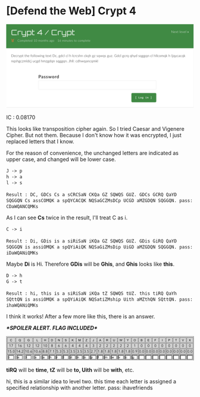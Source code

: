 # [Defend the Web] Crypt 4

![download](https://github.com/lsh745/CTF/blob/master/Defend%20The%20Web/pic/download%20(5).png)

IC : 0.08170

This looks like transposition cipher again. So I tried Caesar and Vigenere Cipher. But not them. Because I don't know how it was encrypted, I just replaced letters that I know.

For the reason of convenience, the unchanged letters are indicated as upper case, and changed will be lower case.

 

```
J -> p
h -> a
l -> s

Result : DC, GDCs Cs a sCRCSaN CKQa GZ SQWQS GUZ. GDCs GCRQ QaYD SQGGQN Cs assCOMQK a spQYCACQK NQSaGCZMsDCp UCGD aMZGDQN SQGGQN. pass: CDaWQANCQMKs
```

 

As I can see **Cs** twice in the result,  I'll treat C as i. 

```
C -> i

Result : Di, GDis is a siRiSaN iKQa GZ SQWQS GUZ. GDis GiRQ QaYD SQGGQN is assiOMQK a spQYiAiQK NQSaGiZMsDip UiGD aMZGDQN SQGGQN. pass: iDaWQANiQMKs
```

 

Maybe **Di** is Hi. Therefore **GDis** will be **Ghis**, and **Ghis** looks like **this**.

```
D -> h
G -> t

Result : hi, this is a siRiSaN iKQa tZ SQWQS tUZ. this tiRQ QaYh SQttQN is assiOMQK a spQYiAiQK NQSatiZMship Uith aMZthQN SQttQN. pass: ihaWQANiQMKs
```

 

I think it works! After a few more like this, there is an answer.

***\*SPOILER ALERT. FLAG INCLUDED\****

![download](https://github.com/lsh745/CTF/blob/master/Defend%20The%20Web/pic/download%20(6).png)

**tiRQ** will be **time**, **tZ** will be **to, Uith** will be **with**, etc. 

hi, this is a similar idea to level two. this time each letter is assigned a specified relationship with another letter. pass: ihavefriends